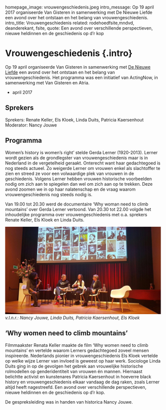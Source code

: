 homepage_image: vrouwengeschiedenis.jpeg
intro_message: Op 19 april 2017 organiseerde Van Gisteren in samenwerking met De Nieuwe Liefde een avond over het ontstaan en het belang van vrouwengeschiedenis. 
intro_title: Vrouwengeschiedenis
related: rodehoedfsite,mndvd, deanderekant, fsite, 
quote: Een avond over verschillende perspectieven, nieuwe heldinnen en de geschiedenis op d’r kop


# Vrouwengeschiedenis {.intro}

Op 19 april organiseerde Van Gisteren in samenwerking met [De Nieuwe Liefde](http://denieuweliefde.com/programma/vrouwengeschiedenis-dode-dames-en-nieuwe-heldinnen/) een avond over het ontstaan en het belang van vrouwengeschiedenis. Het programma was een initiatief van ActingNow, in samenwerking met Van Gisteren en Atria. 

- april 2017

## Sprekers 
Sprekers: Renate Keller, Els Kloek, Linda Duits, Patricia Kaersenhout    
Moderator: Nancy Jouwe

## Programma 
Women’s history is women’s right’ stelde Gerda Lerner (1920-2013). Lerner wordt gezien als de grondlegster van vrouwengeschiedenis maar is in Nederland in de vergetelheid geraakt. Onterecht want haar gedachtegoed is nog steeds actueel. Zo weigerde Lerner om vrouwen enkel als slachtoffer te zien en streed ze voor een volwaardige plek van vrouwen in de geschiedenis. Volgens Lerner hebben vrouwen historische voorbeelden nodig om zich aan te spiegelen dan wel om zich aan op te trekken. Deze avond zoomen we in op haar nalatenschap en de vraag waarom vrouwengeschiedenis nog steeds nodig is.

Van 19.00 tot 20.30 werd de documentaire ‘Why woman need to climb mountains’ over Gerda Lerner vertoond.
Van 20.30 tot 22.00 volgde het inhoudelijke programma over vrouwengeschiedenis met o.a. sprekers Renate Keller, Els Kloek en Linda Duits.

![image](/images/vrouwengeschiedenisavond.jpg)
*v.l.n.r.: Nancy Jouwe, Linda Duits, Patricia Kaersenhout, Els Kloek*

## ‘Why women need to climb mountains’
Filmmaakster Renata Keller maakte de film ‘Why women need to climb mountains’ en vertelde waarom Lerners gedachtegoed zoveel mensen inspireerde. Nederlands pionier in vrouwengeschiedenis Els Kloek vertelde op welke wijze Lerner van invloed is geweest op haar werk. Sociologe Linda Duits ging in op de gevolgen het gebrek aan vrouwelijke historische rolmodellen op genderidentiteit van vrouwen én mannen. Hiernaast belichtte activist en kunstenares Patricia Kaersenhout in hoeverre black history en vrouwengeschiedenis elkaar vandaag de dag raken, zoals Lerner altijd heeft nagestreefd. Een avond over verschillende perspectieven, nieuwe heldinnen en de geschiedenis op d’r kop.

De gespreksleiding was in handen van historica Nancy Jouwe.


